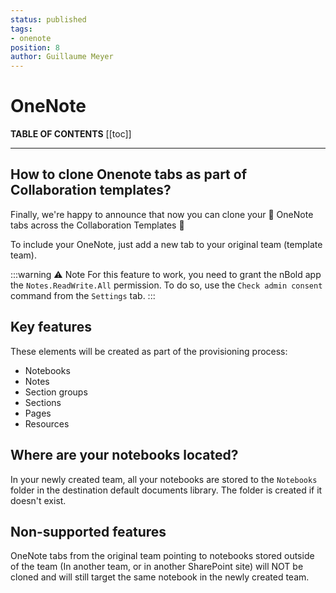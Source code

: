 ```yaml
---
status: published
tags:
- onenote
position: 8
author: Guillaume Meyer
---
```

# OneNote

**TABLE OF CONTENTS**
[[toc]]

***

## How to clone Onenote tabs as part of Collaboration templates?

Finally, we're happy to announce that now you can clone your 📓 OneNote tabs across the Collaboration Templates 🎉

To include your OneNote, just add a new tab to your original team (template team).

:::warning ⚠️ Note
For this feature to work, you need to grant the nBold app the `Notes.ReadWrite.All` permission. To do so, use the `Check admin consent` command from the `Settings` tab.
:::

## Key features

These elements will be created as part of the provisioning process:

* Notebooks
* Notes
* Section groups
* Sections
* Pages
* Resources

## Where are your notebooks located?

In your newly created team, all your notebooks are stored to the `Notebooks` folder in the destination default documents library. The folder is created if it doesn't exist.

## Non-supported features

OneNote tabs from the original team pointing to notebooks stored outside of the team (In another team, or in another SharePoint site) will NOT be cloned and will still target the same notebook in the newly created team.
